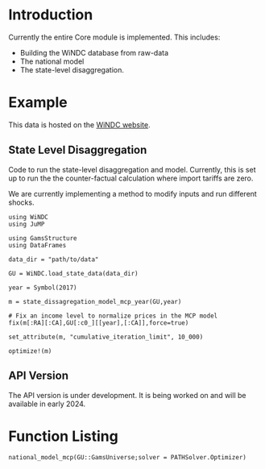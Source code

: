 # Introduction

Currently the entire Core module is implemented. This includes:

* Building the WiNDC database from raw-data
* The national model
* The state-level disaggregation. 



# Example
This data is hosted on the [WiNDC website](https://windc.wisc.edu/downloads/version_4_0/windc_2021_julia.zip).

## State Level Disaggregation
Code to run the state-level disaggregation and model. Currently,
this is set up to run the the counter-factual calculation where
import tariffs are zero. 

We are currently implementing a method to modify inputs and run
different shocks. 
```
using WiNDC
using JuMP

using GamsStructure
using DataFrames

data_dir = "path/to/data"

GU = WiNDC.load_state_data(data_dir)

year = Symbol(2017)

m = state_dissagregation_model_mcp_year(GU,year)

# Fix an income level to normalize prices in the MCP model 
fix(m[:RA][:CA],GU[:c0_][[year],[:CA]],force=true)

set_attribute(m, "cumulative_iteration_limit", 10_000)

optimize!(m)
```




## API Version
The API version is under development. It is being worked on and
will be available in early 2024.


# Function Listing

```@docs
national_model_mcp(GU::GamsUniverse;solver = PATHSolver.Optimizer)
```